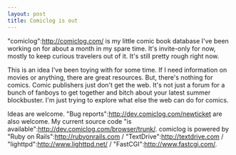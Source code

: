 ```yaml
--- 
layout: post
title: Comiclog is out
---
```

"comiclog":http://comiclog.com/ is my little comic book database I've been working on for about a month in my spare time.  It's invite-only for now, mostly to keep curious travelers out of it.  It's still pretty rough right now.

This is an idea I've been toying with for some time.  If I need information on movies or anything, there are great resources.  But, there's nothing for comics.  Comic publishers just don't get the web.  It's not just a forum for a bunch of fanboys to get together and bitch about your latest summer blockbuster.  I'm just trying to explore what else the web can do for comics.

Ideas are welcome.  "Bug reports":http://dev.comiclog.com/newticket are also welcome.  My current source code "is available":http://dev.comiclog.com/browser/trunk/.  comiclog is powered by "Ruby on Rails":http://rubyonrails.com / "TextDrive":http://textdrive.com / "lighttpd":http://www.lighttpd.net/ / "FastCGI":http://www.fastcgi.com/.

